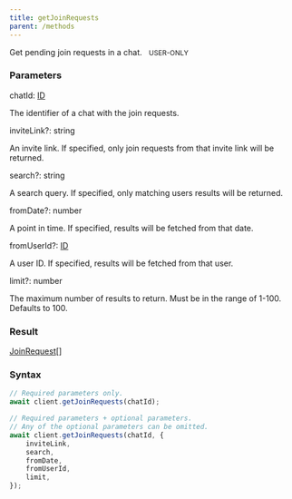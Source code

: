 ```yaml
---
title: getJoinRequests
parent: /methods
---
```


Get pending join requests in a chat.<span class="select-none"> <span class="inline-flex w-fit items-center" style="font-size:12px;white-space:nowrap;word-break:keep-all;"><span class="w-fit bg-dbt select-none text-fgt" style="padding:2px 8px;border-radius:12px;">USER-ONLY</span></span> </span>

### Parameters 

<div class="flex flex-col gap-3"><div><div class="font-mono" id="p_chatId" data-anchor><span class="font-bold">chatId</span><span class="opacity-50">:</span> <a href="/types/id"  >ID</a></div><div class="pl-3"><div class="no-margin">

The identifier of a chat with the join requests.

</div></div></div><div class="flex flex-col gap-3"><div><div class="flex gap-2"><div class="font-mono p" id="p_inviteLink" data-anchor><span class="font-bold">inviteLink</span><span class="opacity-50"><span title="Optional" class="cursor-help">?</span>:</span> <span>string</span></div></div><div class="pl-3"><div class="no-margin">

An invite link. If specified, only join requests from that invite link will be returned.

</div></div></div><div><div class="flex gap-2"><div class="font-mono p" id="p_search" data-anchor><span class="font-bold">search</span><span class="opacity-50"><span title="Optional" class="cursor-help">?</span>:</span> <span>string</span></div></div><div class="pl-3"><div class="no-margin">

A search query. If specified, only matching users results will be returned.

</div></div></div><div><div class="flex gap-2"><div class="font-mono p" id="p_fromDate" data-anchor><span class="font-bold">fromDate</span><span class="opacity-50"><span title="Optional" class="cursor-help">?</span>:</span> <span>number</span></div></div><div class="pl-3"><div class="no-margin">

A point in time. If specified, results will be fetched from that date.

</div></div></div><div><div class="flex gap-2"><div class="font-mono p" id="p_fromUserId" data-anchor><span class="font-bold">fromUserId</span><span class="opacity-50"><span title="Optional" class="cursor-help">?</span>:</span> <a href="/types/id"  >ID</a></div></div><div class="pl-3"><div class="no-margin">

A user ID. If specified, results will be fetched from that user.

</div></div></div><div><div class="flex gap-2"><div class="font-mono p" id="p_limit" data-anchor><span class="font-bold">limit</span><span class="opacity-50"><span title="Optional" class="cursor-help">?</span>:</span> <span>number</span></div></div><div class="pl-3"><div class="no-margin">

The maximum number of results to return. Must be in the range of 1-100. Defaults to 100.

</div></div></div></div></div>

### Result 

<div class="font-mono"><a href="/types/joinrequest"  >JoinRequest</a><span class="opacity-50">[]</span></div>

### Syntax

```ts
// Required parameters only.
await client.getJoinRequests(chatId);

// Required parameters + optional parameters.
// Any of the optional parameters can be omitted.
await client.getJoinRequests(chatId, {
    inviteLink,
    search,
    fromDate,
    fromUserId,
    limit,
});
```



